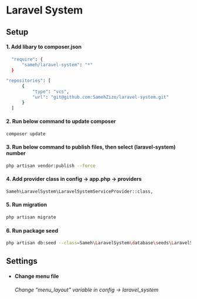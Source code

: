 # Laravel System

## Setup

#### 1. Add libary to composer.json
```sh
  "require": {
      "sameh/laravel-system": "*"
  }
  ```
```sh
"repositories": [
      {
          "type": "vcs",
          "url": "git@github.com:SamehZizo/laravel-system.git"
      }
  ]
  ```

#### 2. Run below command to update composer
```sh
composer update
  ```

#### 3. Run below command to publish files, then select (**laravel-system**) number
```sh
php artisan vendor:publish --force
  ```

#### 4. Add provider class in config -> app.php -> providers
```sh
Sameh\LaravelSystem\LaravelSystemServiceProvider::class,
  ```
  
#### 5. Run migration
```sh
php artisan migrate
  ```
  
#### 6. Run package seed
```sh
php artisan db:seed --class=Sameh\LaravelSystem\database\seeds\LaravelSystemDatabaseSeeder
  ```
  
  
## Settings

- #### Change menu file
  ###### Change "menu_layout" variable in config -> laravel_system
